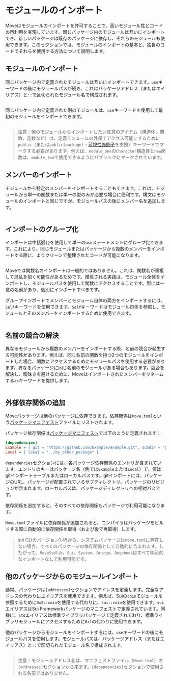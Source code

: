 # モジュールのインポート

<!--
    TODO: より良い例を作成する：
        1. 一般的なモジュールのインポート
        2. メンバーのインポート
        3. 複数メンバーのインポート
        4. インポートのグループ化
        5. グループ用のSelfキーワード
-->

<!--

目標：
    - インポート構文の表示
    - ローカル依存関係
    - 外部依存関係
    - 他のパッケージからのモジュールインポート

 -->

Moveはモジュールのインポートを許可することで、高いモジュール性とコードの再利用を実現しています。同じパッケージ内のモジュールは互いにインポートでき、新しいパッケージは既存のパッケージに依存し、それらのモジュールも使用できます。このセクションでは、モジュールのインポートの基本と、独自のコードでそれらを使用する方法について説明します。

## モジュールのインポート

同じパッケージ内で定義されたモジュールは互いにインポートできます。`use`キーワードの後にモジュールパスが続き、これはパッケージアドレス（またはエイリアス）と`::`で区切られたモジュール名で構成されます。

```move title="File: sources/module_one.move" file=packages/samples/sources/move-basics/importing-modules.move anchor=module_one

```

同じパッケージ内で定義された別のモジュールは、`use`キーワードを使用して最初のモジュールをインポートできます。

```move title="File: sources/module_two.move" file=packages/samples/sources/move-basics/importing-modules-two.move anchor=module_two

```

> 注意：他のモジュールからインポートしたい任意のアイテム（構造体、関数、定数など）は、定義モジュールの外部でアクセス可能にするために`public`（または`public(package)` - [可視性修飾子](./visibility)を参照）キーワードでマークする必要があります。例えば、`module_one`の`Character`構造体と`new`関数は、`module_two`で使用できるようにパブリックにマークされています。

## メンバーのインポート

モジュールから特定のメンバーをインポートすることもできます。これは、モジュールから単一の関数または単一の型のみが必要な場合に便利です。構文はモジュールのインポートと同じですが、モジュールパスの後にメンバー名を追加します。

```move file=packages/samples/sources/move-basics/importing-modules-members.move anchor=members

```

## インポートのグループ化

インポートは中括弧`{}`を使用して単一の`use`ステートメントにグループ化できます。これにより、同じモジュールまたはパッケージから複数のメンバーをインポートする際に、よりクリーンで整理されたコードが可能になります。

```move file=packages/samples/sources/move-basics/importing-modules-grouped.move anchor=grouped

```

Moveでは関数名のインポートは一般的ではありません。これは、関数名が重複して混乱を招く可能性があるためです。推奨される実践は、モジュール全体をインポートし、モジュールパスを使用して関数にアクセスすることです。型には一意の名前があり、個別にインポートすべきです。

グループインポートでメンバーとモジュール自体の両方をインポートするには、`Self`キーワードを使用できます。`Self`キーワードはモジュール自体を参照し、モジュールとそのメンバーをインポートするために使用できます。

```move file=packages/samples/sources/move-basics/importing-modules-self.move anchor=self

```

## 名前の競合の解決

異なるモジュールから複数のメンバーをインポートする際、名前の競合が発生する可能性があります。例えば、同じ名前の関数を持つ2つのモジュールをインポートした場合、関数にアクセスするためにモジュールパスを使用する必要があります。異なるパッケージに同じ名前のモジュールがある場合もあります。競合を解決し、曖昧さを避けるために、Moveはインポートされたメンバーをリネームする`as`キーワードを提供します。

```move file=packages/samples/sources/move-basics/importing-modules-conflict-resolution.move anchor=conflict

```

## 外部依存関係の追加

Moveパッケージは他のパッケージに依存できます。依存関係は`Move.toml`という[パッケージマニフェスト](./../concepts/manifest)ファイルにリストされます。

パッケージ依存関係は[パッケージマニフェスト](./../concepts/manifest)で以下のように定義されます：

```ini title="Move.toml"
[dependencies]
Example = { git = "https://github.com/Example/example.git", subdir = "path/to/package", rev = "v1.2.3" }
Local = { local = "../my_other_package" }
```

`dependencies`セクションには、各パッケージ依存関係のエントリが含まれています。エントリのキーはパッケージ名（例では`Example`または`Local`）で、値はgitインポートテーブルまたはローカルパスです。gitインポートには、パッケージのURL、パッケージが配置されているサブディレクトリ、パッケージのリビジョンが含まれます。ローカルパスは、パッケージディレクトリへの相対パスです。

依存関係を追加すると、そのすべての依存関係もパッケージで利用可能になります。

`Move.toml`ファイルに依存関係が追加されると、コンパイラはパッケージをビルドする際に自動的に依存関係を取得（および後で再取得）します。

> sui CLIのバージョン1.45から、システムパッケージは`Move.toml`に存在しない場合、すべてのパッケージの依存関係として自動的に含まれます。したがって、`MoveStdlib`、`Sui`、`System`、`Bridge`、`Deepbook`はすべて明示的なインポートなしで利用可能です。

## 他のパッケージからのモジュールインポート

通常、パッケージは`[addresses]`セクションでアドレスを定義します。完全なアドレスの代わりにエイリアスを使用できます。例えば、Suiの`coin`モジュールを参照するために`0x2::coin`を使用する代わりに、`sui::coin`を使用できます。`sui`エイリアスはSui Frameworkパッケージのマニフェストで定義されています。同様に、`std`エイリアスは標準ライブラリパッケージで定義されており、標準ライブラリモジュールにアクセスするために`0x1`の代わりに使用できます。

他のパッケージからモジュールをインポートするには、`use`キーワードの後にモジュールパスを使用します。モジュールパスは、パッケージアドレス（またはエイリアス）と`::`で区切られたモジュール名で構成されます。

```move file=packages/samples/sources/move-basics/importing-modules-external.move anchor=external

```

> 注意：モジュールアドレス名は、マニフェストファイル（`Move.toml`）の`[addresses]`セクションから来ます。`[dependencies]`セクションで使用される名前ではありません。